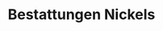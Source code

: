 ---
title: "Bestattungen Nickels"
url: /sankt-michaelisdonn/bestattungen-nickels/
shop: Bestattungen
---